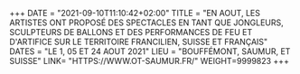 +++
DATE = "2021-09-10T11:10:42+02:00"
TITLE = "EN AOUT, LES ARTISTES ONT PROPOSÉ DES SPECTACLES EN TANT QUE JONGLEURS, SCULPTEURS DE BALLONS ET DES PERFORMANCES DE FEU ET D'ARTIFICE SUR LE TERRITOIRE FRANCILIEN, SUISSE ET FRANÇAIS"
DATES = "LE 1, 05 ET 24 AOUT 2021"
LIEU = "BOUFFÉMONT, SAUMUR, ET SUISSE"
LINK= "HTTPS://WWW.OT-SAUMUR.FR/"
WEIGHT=9999823
+++

